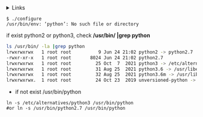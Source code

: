 <d>
<details>
    <summary> Links </summary>

[stackoverflow.com](https://stackoverflow.com/questions/3655306/ubuntu-usr-bin-env-python-no-such-file-or-directory) 
  
</details>
</d>  

```
$ ./configure
/usr/bin/env: ‘python’: No such file or directory
```

if exist python2 or python3, check **/usr/bin/ |grep python**
```bash
ls /usr/bin/ -la |grep python
lrwxrwxrwx   1 root root          9 Jun 24 21:02 python2 -> python2.7
-rwxr-xr-x   1 root root       8024 Jun 24 21:02 python2.7
lrwxrwxrwx   1 root root         25 Oct  7  2021 python3 -> /etc/alternatives/python3
lrwxrwxrwx   1 root root         31 Aug 25  2021 python3.6 -> /usr/libexec/platform-python3.6
lrwxrwxrwx   1 root root         32 Aug 25  2021 python3.6m -> /usr/libexec/platform-python3.6m
lrwxrwxrwx.  1 root root         24 Oct 23  2019 unversioned-python -> /etc/alternatives/python

```

- if not exist /usr/bin/python
```nginx
ln -s /etc/alternatives/python3 /usr/bin/python
#or ln -s /usr/bin/python2.7 /usr/bin/python
```
